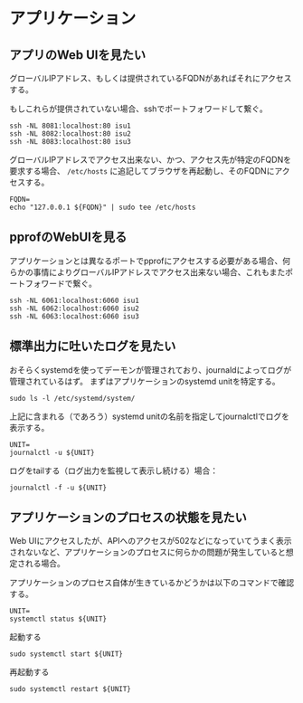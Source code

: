 # アプリケーション

## アプリのWeb UIを見たい

グローバルIPアドレス、もしくは提供されているFQDNがあればそれにアクセスする。

もしこれらが提供されていない場合、sshでポートフォワードして繋ぐ。

```
ssh -NL 8081:localhost:80 isu1
ssh -NL 8082:localhost:80 isu2
ssh -NL 8083:localhost:80 isu3
```

グローバルIPアドレスでアクセス出来ない、かつ、アクセス先が特定のFQDNを要求する場合、 `/etc/hosts` に追記してブラウザを再起動し、そのFQDNにアクセスする。

```
FQDN=
echo "127.0.0.1 ${FQDN}" | sudo tee /etc/hosts
```

## pprofのWebUIを見る

アプリケーションとは異なるポートでpprofにアクセスする必要がある場合、何らかの事情によりグローバルIPアドレスでアクセス出来ない場合、これもまたポートフォワードで繋ぐ。

```
ssh -NL 6061:localhost:6060 isu1
ssh -NL 6062:localhost:6060 isu2
ssh -NL 6063:localhost:6060 isu3
```

## 標準出力に吐いたログを見たい

おそらくsystemdを使ってデーモンが管理されており、journaldによってログが管理されているはず。
まずはアプリケーションのsystemd unitを特定する。

```
sudo ls -l /etc/systemd/system/
```

上記に含まれる（であろう）systemd unitの名前を指定してjournalctlでログを表示する。

```
UNIT=
journalctl -u ${UNIT}
```

ログをtailする（ログ出力を監視して表示し続ける）場合：

```
journalctl -f -u ${UNIT}
```

## アプリケーションのプロセスの状態を見たい

Web UIにアクセスしたが、APIへのアクセスが502などになっていてうまく表示されないなど、アプリケーションのプロセスに何らかの問題が発生していると想定される場合。

アプリケーションのプロセス自体が生きているかどうかは以下のコマンドで確認する。

```
UNIT=
systemctl status ${UNIT}
```

起動する

```
sudo systemctl start ${UNIT}
```

再起動する

```
sudo systemctl restart ${UNIT}
```

